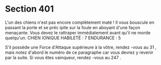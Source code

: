 # Section 401

L'un des chiens n'est pas encore complètement maté ! Il vous bouscule en passant la porte
et se préc ipite sur la foule en aboyant d'une façon menaçante. Vous devez le rattraper
immédiatement avant qu'il ne morde quelqu'un.
CHIEN IONIQUE HABILETÉ : 7 ENDURANCE : 5

S'il possède une Force d'Attaque supérieure à la vôtre, rendez -vous au  31 , mais notez
d'abord le numéro de ce paragraphe car vous devrez y revenir par la suite. Si vous êtes
vainqueur, rendez -vous au  247 .